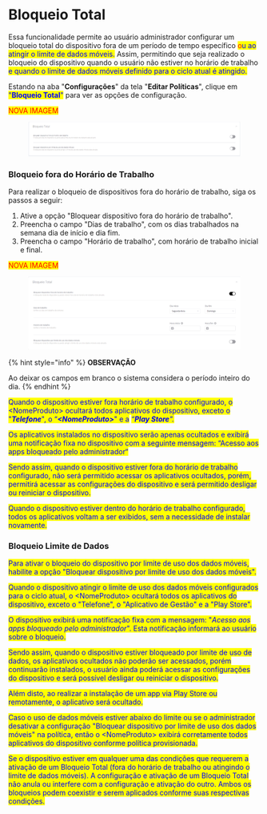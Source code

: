 # Bloqueio Total

Essa funcionalidade permite ao usuário administrador configurar um bloqueio total do dispositivo fora de um período de tempo específico <mark style="color:red;">o</mark><mark style="color:blue;">u ao atingir o limite de dados móveis.</mark> Assim, permitindo que seja realizado o bloqueio do dispositivo quando o usuário não estiver no horário de trabalho <mark style="color:blue;">e quando o limite de dados móveis definido para o ciclo atual é atingido.</mark>

Estando na aba "**Configurações**" da tela "**Editar Políticas**", clique em <mark style="color:blue;">"</mark><mark style="color:blue;">**Bloqueio Total**</mark><mark style="color:blue;">"</mark> para ver as opções de configuração.

<mark style="color:red;">NOVA IMAGEM</mark>

<figure><img src="../../../../../.gitbook/assets/image (249).png" alt=""><figcaption></figcaption></figure>

### Bloqueio fora do Horário de Trabalho

Para realizar o bloqueio de dispositivos fora do horário de trabalho, siga os passos a seguir:

1. Ative a opção "Bloquear dispositivo fora do horário de trabalho".
2. Preencha o campo "Dias de trabalho", com os dias trabalhados na semana dia de início e dia fim.
3. Preencha o campo "Horário de trabalho", com horário de trabalho inicial e final.

<mark style="color:red;">NOVA IMAGEM</mark>

<figure><img src="../../../../../.gitbook/assets/image.png" alt=""><figcaption></figcaption></figure>

{% hint style="info" %}
**OBSERVAÇÃO**

Ao deixar os campos em branco o sistema considera o período inteiro do dia.
{% endhint %}

<mark style="color:blue;">Quando o dispositivo estiver fora horário de trabalho configurado, o \<NomeProduto> ocultará todos aplicativos do dispositivo, exceto o "</mark>_<mark style="color:blue;">**Telefone**</mark>_<mark style="color:blue;">", o “</mark>_<mark style="color:blue;">**\<NomeProduto>**</mark>_<mark style="color:blue;">" e a</mark> <mark style="color:blue;"></mark>_<mark style="color:blue;">“</mark><mark style="color:blue;">**Play Store**</mark><mark style="color:blue;">".</mark>_

<mark style="color:blue;">Os aplicativos instalados no dispositivo serão apenas ocultados e exibirá uma notificação fixa no dispositivo com a seguinte mensagem: “Acesso aos apps bloqueado pelo administrador“</mark>

<mark style="color:blue;">Sendo assim, quando o dispositivo estiver fora do horário de trabalho configurado, não será permitido acessar os aplicativos ocultados, porém, permitirá acessar as configurações do dispositivo e será permitido desligar ou reiniciar o dispositivo.</mark>

<mark style="color:blue;">Quando o dispositivo estiver dentro do horário de trabalho configurado, todos os aplicativos voltam a ser exibidos, sem a necessidade de instalar novamente.</mark>

### Bloqueio Limite de Dados

<mark style="color:blue;">Para ativar o bloqueio do dispositivo por limite de uso dos dados móveis, habilite a opção "Bloquear dispositivo por limite de uso dos dados móveis".</mark>

<mark style="color:blue;">Quando o dispositivo atingir o limite de uso dos dados móveis configurados para o ciclo atual, o \<NomeProduto> ocultará todos os aplicativos do dispositivo, exceto o "Telefone", o "Aplicativo de Gestão" e a "Play Store".</mark>

<mark style="color:blue;">O dispositivo exibirá uma notificação fixa com a mensagem: "</mark>_<mark style="color:blue;">Acesso aos apps bloqueado pelo administrador</mark>_<mark style="color:blue;">". Esta notificação informará ao usuário sobre o bloqueio.</mark>

<mark style="color:blue;">Sendo assim, quando o dispositivo estiver bloqueado por limite de uso de dados, os aplicativos ocultados não poderão ser acessados, porém continuarão instalados, o usuário ainda poderá acessar as configurações do dispositivo e será possível desligar ou reiniciar o dispositivo.</mark>

<mark style="color:blue;">Além disto, ao realizar a instalação de um app via Play Store ou remotamente, o aplicativo será ocultado.</mark>

<mark style="color:blue;">Caso o uso de dados móveis estiver abaixo do limite ou se o administrador desativar a configuração "Bloquear dispositivo por limite de uso dos dados móveis" na política, então o \<NomeProduto> exibirá corretamente todos aplicativos do dispositivo conforme política provisionada.</mark>

<mark style="color:blue;">Se o dispositivo estiver em qualquer uma das condições que requerem a ativação de um Bloqueio Total (fora do horário de trabalho ou atingindo o limite de dados móveis). A configuração e ativação de um Bloqueio Total não anula ou interfere com a configuração e ativação do outro. Ambos os bloqueios podem coexistir e serem aplicados conforme suas respectivas condições.</mark>
